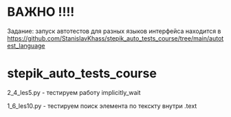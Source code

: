 # ВАЖНО !!!!
Задание: запуск автотестов для разных языков интерфейса
находится в https://github.com/StanislavKhass/stepik_auto_tests_course/tree/main/autotest_language

# stepik_auto_tests_course
2_4_les5.py - тестируем работу implicitly_wait

1_6_les10.py - тестируем поиск элемента по текскту внутри .text

